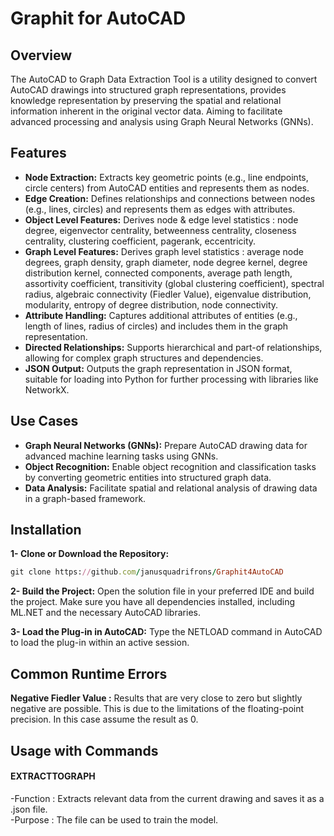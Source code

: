 # Graphit for AutoCAD
## Overview

The AutoCAD to Graph Data Extraction Tool is a utility designed to convert AutoCAD drawings into structured graph representations, provides knowledge representation by preserving the spatial and relational information inherent in the original vector data. Aiming to facilitate advanced processing and analysis using Graph Neural Networks (GNNs).  

 ## Features

* __Node Extraction:__ Extracts key geometric points (e.g., line endpoints, circle centers) from AutoCAD entities and represents them as nodes.
* __Edge Creation:__ Defines relationships and connections between nodes (e.g., lines, circles) and represents them as edges with attributes.
* __Object Level Features:__ Derives node & edge level statistics : node degree, eigenvector centrality, betweenness centrality, closeness centrality, clustering coefficient, pagerank, eccentricity.
* __Graph Level Features:__ Derives graph level statistics : average node degrees, graph density, graph diameter, node degree kernel, degree distribution kernel, connected components, average path length, assortivity coefficient, transitivity (global clustering coefficient), spectral radius, algebraic connectivity (Fiedler Value), eigenvalue distribution, modularity, entropy of degree distribution, node connectivity.
* __Attribute Handling:__ Captures additional attributes of entities (e.g., length of lines, radius of circles) and includes them in the graph representation.
* __Directed Relationships:__ Supports hierarchical and part-of relationships, allowing for complex graph structures and dependencies.
* __JSON Output:__ Outputs the graph representation in JSON format, suitable for loading into Python for further processing with libraries like NetworkX.

## Use Cases

* __Graph Neural Networks (GNNs):__ Prepare AutoCAD drawing data for advanced machine learning tasks using GNNs.
* __Object Recognition:__ Enable object recognition and classification tasks by converting geometric entities into structured graph data.
* __Data Analysis:__ Facilitate spatial and relational analysis of drawing data in a graph-based framework.

## Installation

**1- Clone or Download the Repository:**
```ruby
git clone https://github.com/janusquadrifrons/Graphit4AutoCAD
```
**2- Build the Project:** Open the solution file in your preferred IDE and build the project. Make sure you have all dependencies installed, including ML.NET and the necessary AutoCAD libraries.

**3- Load the Plug-in in AutoCAD:** Type the NETLOAD command in AutoCAD to load the plug-in within an active session.

## Common Runtime Errors

**Negative Fiedler Value :** Results that are very close to zero but slightly negative are possible. This is due to the limitations of the floating-point precision. In this case assume the result as 0. 

## Usage with Commands

#### EXTRACTTOGRAPH      
-Function       : Extracts relevant data from the current drawing and saves it as a .json file.\
-Purpose        : The file can be used to train the model.


